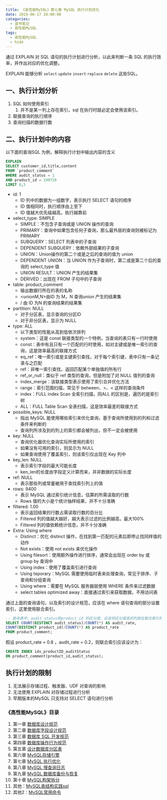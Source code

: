 ```yaml
---
title: 《高性能MySQL》第七章 MySQL 执行计划优化
date: 2019-06-17 20:00:00
categories:
  - 读书笔记
  - 高性能MySQL
tags:
  - 高性能MySQL
  - hide
---
```


通过 EXPLAIN 对 SQL 语句的执行计划进行分析，以此来判断一条 SQL 的执行效率，并作出对应的优化调整。

EXPLAIN 能够分析 `select` `update` `insert` `replace` `delete` 这些SQL。

<!-- more -->

## 一、执行计划分析

1. SQL 如何使用索引
   1. 并不是某一列上存在索引，sql 在执行时就必定会使用该索引。
2. 联接查询的执行顺序
3. 查询扫描的数据行数

## 二、执行计划中的内容

以下面的查询SQL 为例，解释执行计划中输出内容的含义

```sql
EXPLAIN
SELECT customer_id,title,content 
FROM `product_comment`
WHERE audit_status = 1
AND product_id = 199726
LIMIT 0,5
```

- id: 1
  - ID 列中的数据为一组数字，表示执行 SELECT 语句的顺序
  - ID 值相同时，执行顺序由上至下
  - ID 值越大优先级越高，执行越靠前
- select_type: SIMPLE
  - SIMPLE：不包含子查询或是 UNION 操作的查询
  - PRIMARY：查询中如果包含任何子查询，那么最外层的查询则被标记为 PRIMARY
  - SUBQUERY：SELECT 列表中的子查询
  - DEPENDENT SUBQUERY：依赖外部结果的子查询
  - UNION：Union操作的第二个或是之后的查询的值为 union
  - DEPENDENT UNION：当 UNION 作为子查询时，第二或是第二个后的查询的 select_type 值
  - UNION RESULT：UNION 产生的结果集
  - DERIVED：出现在 FROM 子句中的子查询
- table: product_comment
  - 输出数据行所在的表的名称
  - <unionM,N>由ID 为 M，N 查询union 产生的结果集
  - <derivedN>/<subqueryN> 由 ID 为N 的查询结果的结果集
- partition: NULL
  - 对于分区表，显示查询的分区ID
  - 对于非分区表，显示为 NULL
- type: ALL
  - 以下类型的性能从高到低依次排列
  - system：这是 const 联接类型的一个特例，当查询的表只有一行时使用
  - const：表中有且只有一个匹配的行时使用，如对主键或是唯一索引的查询，这是效率最高的联接方式
  - eq_ref：唯一索引或是主键索引查找，对于每个索引键，表中只有一条记录与之匹配
  - ref：非唯一索引查找，返回匹配某个单独值的所有行
  - ref_or_null：类似于 ref 类型的查询，但是附加了对 NULL 值列的查询
  - index_merge：该联接类型表示使用了索引合并优化方法
  - range：索引范围扫描，常见于 between、>、< 这样的查询条件
  - index：FULL index Scan 全索引扫描，同ALL 的区别是，遍历的是索引树
  - ALL：FULL Table Scan 全表扫描，这是效率最差的联接方式
- possible_keys: NULL 
  - 指出 MySQL 能使用哪些索引来优化查询，基于查询所使用到的列和过滤条件来判断的
  - 查询列所涉及到的列上的索引都会被列出，但不一定会被使用
- key: NULL
  - 查询优化器优化查询实际所使用的索引
  - 如果没有可用的索引，则显示为 NULL
  - 如果查询使用了覆盖索引，则该索引仅出现在 Key 列中
- key_len: NULL
  - 表示索引字段的最大可能长度
  - ken_len的长度由字段定义计算而来，并非数据的实际长度
- ref: NULL
  - 表示那些列或常量被用于查找索引列上的值
- rows: 9400
  - 表示 MySQL 通过索引统计信息，估算的所需读取的行数
  - Rows 值的大小是个统计抽样结果，并不十分准确
- filtered: 1.00
  - 表示返回结果的行数占需读取行数的百分比
  - Filtered 列的值越大越好，越大表示过滤的比例越高，最大100%
  - Filtered 列的值依赖统计信息，并不十分准确
- Extra: Using where
  - Distinct：优化 distinct 操作，在找到第一匹配的元素后即停止找同样值的动作
  - Not exists：使用 not exists 来优化操作
  - Using filesort：使用额外操作进行排序，通常会出现在 order  by 或 group by 查询中
  - Using index：使用了覆盖索引进行查询
  - Using teporary：MySQL 需要使用临时表来处理查询，常见于排序、子查询和分组查询
  - Using where：需要在 MySQL 服务器层使用 WHERE 条件来过滤数据
  - select tables optimized away：直接通过索引来获取数据，不用访问表

通过上面的查询语句，以及索引的设计规范，应该在 where 语句查询的部分设置索引，这里使用联合索引。

```SQL
-- 查询表中，audit_status和product_id 的区分度，应该将区分度高的列放在联合索引的左侧
SELECT COUNT(DISTINCT audit_status)/COUNT(*) AS audit_rate,
COUNT(DISTINCT product_id)/COUNT(*) AS product_rate
FROM product_comment;
```

假设 product_rate = 0.8 ，audit_rate = 0.2，则联合索引应该设计为：

```sql
CREATE INDEX idx_productID_auditStatus
ON product_comment(product_id,audit_status);
```



## 执行计划的限制

1. 无法展示存储过程、触发器、UDF 对查询的影响
2. 无法使用 EXPLAIN 对存储过程进行分析
3. 早期版本的MySQL 只支持对 SELECT 语句进行分析

### 《高性能MySQL》目录

1. 第一章 [数据库设计规范](/2019/06/23/读书笔记/《高性能MySQL》/1.数据库设计规范/index.html)
2. 第二章 [数据库字段设计规范](/2019/06/22/读书笔记/《高性能MySQL》/2.数据库字段设计规范/index.html)
3. 第三章 [数据库 SQL 开发规范](/2019/06/21/读书笔记/《高性能MySQL》/3.数据库SQL开发规范/index.html)
4. 第四章 [数据库操作行为规范](/2019/06/20/读书笔记/《高性能MySQL》/4.数据库操作行为规范/index.html)
5. 第五章 [设计数据库分区表](/2019/06/19/读书笔记/《高性能MySQL》/5.设计数据库分区表/index.html)
6. 第六章 [MySQL存储引擎](/2019/06/18/读书笔记/《高性能MySQL》/6.MySQL存储引擎/index.html)
7. 第七章 [MySQL 执行优化](/2019/06/17/读书笔记/《高性能MySQL》/7.MySQL执行计划优化/index.html)
8. 第八章 [MySQL 慢查询日志](/2019/06/16/读书笔记/《高性能MySQL》/8.MySQL慢查日志/index.html)
9. 第九章 [MySQL 数据库备份与恢复](/2019/06/15/读书笔记/《高性能MySQL》/9.数据库备份/index.html)
10. 第十章 [MySQL构架拆分](/2019/06/14/读书笔记/《高性能MySQL》/10.MySQL架构拆分/index.html)
11. 其他：[MySQL表结构实践sql](/2019/06/12/读书笔记/《高性能MySQL》/20.数据库表结构实践/index.html)
12. 其他2：[MySQL常用命令](/2019/06/13/读书笔记/《高性能MySQL》/11.MySQL常用命令/index.html)